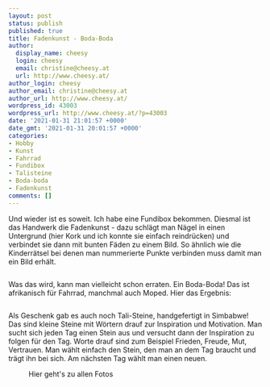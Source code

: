 ```yaml
---
layout: post
status: publish
published: true
title: Fadenkunst - Boda-Boda
author:
  display_name: cheesy
  login: cheesy
  email: christine@cheesy.at
  url: http://www.cheesy.at/
author_login: cheesy
author_email: christine@cheesy.at
author_url: http://www.cheesy.at/
wordpress_id: 43003
wordpress_url: http://www.cheesy.at/?p=43003
date: '2021-01-31 21:01:57 +0000'
date_gmt: '2021-01-31 20:01:57 +0000'
categories:
- Hobby
- Kunst
- Fahrrad
- Fundibox
- Talisteine
- Boda-boda
- Fadenkunst
comments: []
---
```

<!-- wp:paragraph -->
Und wieder ist es soweit. Ich habe eine Fundibox bekommen. Diesmal ist das Handwerk die Fadenkunst - dazu schlägt man Nägel in einen Untergrund (hier Kork und ich konnte sie einfach reindrücken) und verbindet sie dann mit bunten Fäden zu einem Bild. So ähnlich wie die Kinderrätsel bei denen man nummerierte Punkte verbinden muss damit man ein Bild erhält.
<!-- /wp:paragraph -->
<!-- wp:image {"id":42999} -->
<figure class="wp-block-image"><img src="http://www.cheesy.at/wp-content/uploads/Boda-Boda-006.jpg" alt="" class="wp-image-42999"></figure>
<!-- /wp:image -->
<!-- wp:paragraph -->
Was das wird, kann man vielleicht schon erraten. Ein Boda-Boda! Das ist afrikanisch für Fahrrad, manchmal auch Moped.
<!-- /wp:paragraph -->
<!-- wp:paragraph -->
Hier das Ergebnis:
<!-- /wp:paragraph -->
<!-- wp:image {"id":43001} -->
<figure class="wp-block-image"><img src="http://www.cheesy.at/wp-content/uploads/Boda-Boda-008.jpg" alt="" class="wp-image-43001"></figure>
<!-- /wp:image -->
<!-- wp:paragraph -->
Als Geschenk gab es auch noch Tali-Steine, handgefertigt in Simbabwe! Das sind kleine Steine mit Wörtern drauf zur Inspiration und Motivation. Man sucht sich jeden Tag einen Stein aus und versucht dann der Inspiration zu folgen für den Tag. Worte drauf sind zum Beispiel Frieden, Freude, Mut, Vertrauen. Man wählt einfach den Stein, den man an dem Tag braucht und trägt ihn bei sich. Am nächsten Tag wählt man einen neuen.
<!-- /wp:paragraph -->
<!-- wp:image {"id":42996,"linkDestination":"custom"} -->
<figure class="wp-block-image"><a href="http://www.cheesy.at/fotos/kunstwerke/fundi-box/boda-boda-fadenkunst/"><img src="http://www.cheesy.at/wp-content/uploads/Boda-Boda-003.jpg" alt="" class="wp-image-42996"></a><br>
<figcaption>Hier geht's zu allen Fotos</figcaption>
</figure>
<!-- /wp:image -->
